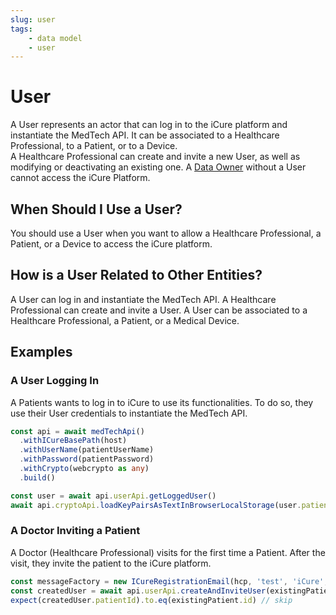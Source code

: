 ```yaml
---
slug: user
tags:
    - data model
    - user
---
```

# User

A User represents an actor that can log in to the iCure platform and instantiate the MedTech API. It can be associated 
to a Healthcare Professional, to a Patient, or to a Device.  
A Healthcare Professional can create and invite a new User, as well as modifying or deactivating an existing one.
A [Data Owner](/sdks/glossary#data-owner) without a User cannot access the iCure Platform.

## When Should I Use a User?

You should use a User when you want to allow a Healthcare Professional, a Patient, or a Device to access the iCure 
platform.

## How is a User Related to Other Entities?

A User can log in and instantiate the MedTech API.
A Healthcare Professional can create and invite a User.
A User can be associated to a Healthcare Professional, a Patient, or a Medical Device.

## Examples

### A User Logging In

A Patients wants to log in to iCure to use its functionalities. To do so, they use their User credentials to instantiate
the MedTech API.

<!-- file://code-samples/explanation/patient-creates-data-sample/index.mts snippet:patient logs in-->
```typescript
const api = await medTechApi()
  .withICureBasePath(host)
  .withUserName(patientUserName)
  .withPassword(patientPassword)
  .withCrypto(webcrypto as any)
  .build()

const user = await api.userApi.getLoggedUser()
await api.cryptoApi.loadKeyPairsAsTextInBrowserLocalStorage(user.patientId, hex2ua(patientPrivKey))
```

### A Doctor Inviting a Patient

A Doctor (Healthcare Professional) visits for the first time a Patient. After the visit, they invite the patient 
to the iCure platform.

<!-- file://code-samples/explanation/doctor-invites-a-patient/index.mts snippet:doctor invites user-->
```typescript
const messageFactory = new ICureRegistrationEmail(hcp, 'test', 'iCure', existingPatient)
const createdUser = await api.userApi.createAndInviteUser(existingPatient, messageFactory)
expect(createdUser.patientId).to.eq(existingPatient.id) // skip
```
